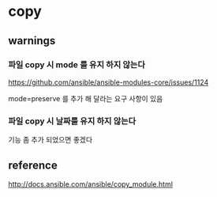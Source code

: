# copy

## warnings
### 파일 copy 시 mode 를 유지 하지 않는다
https://github.com/ansible/ansible-modules-core/issues/1124

mode=preserve 를 추가 해 달라는 요구 사항이 있음

### 파일 copy 시 날짜를 유지 하지 않는다
기능 좀 추가 되었으면 좋겠다

## reference
http://docs.ansible.com/ansible/copy_module.html